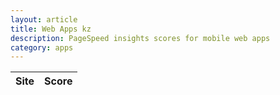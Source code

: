 ```yaml
---
layout: article
title: Web Apps kz
description: PageSpeed insights scores for mobile web apps
category: apps
---
```

|Site|Score|
|----|-----|
